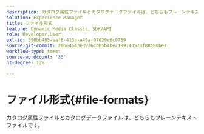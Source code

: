 ```yaml
---
description: カタログ属性ファイルとカタログデータファイルは、どちらもプレーンテキストファイルです。
solution: Experience Manager
title: ファイル形式
feature: Dynamic Media Classic、SDK/API
role: Developer,User
exl-id: 590bb485-eaf8-413a-a49a-07029e6c9789
source-git-commit: 206e4643e3926cb85b4be2189743578f88180be7
workflow-type: tm+mt
source-wordcount: '33'
ht-degree: 12%

---
```


# ファイル形式{#file-formats}

カタログ属性ファイルとカタログデータファイルは、どちらもプレーンテキストファイルです。
